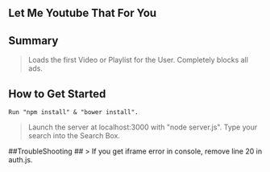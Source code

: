 ## Let Me Youtube That For You ##

## Summary ##
  > Loads the first Video or Playlist for the User. Completely blocks all ads.

## How to Get Started ##
	Run "npm install" & "bower install".
  >Launch the server at localhost:3000 with "node server.js". 
  >Type your search into the Search Box.

##TroubleShooting ##
	> If you get iframe error in console, remove line 20 in auth.js.
